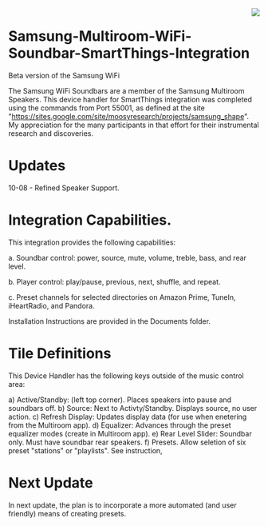 <img src="https://github.com/DaveGut/Samsung-Multiroom-WiFi-Soundbar-SmartThings-Integration/blob/master/Screenshot.jpg" align="right"/>

# Samsung-Multiroom-WiFi-Soundbar-SmartThings-Integration
Beta version of the Samsung WiFi

The Samsung WiFi Soundbars are a member of the Samsung Multiroom Speakers.  This device handler for SmartThings integration was completed using the commands from Port 55001, as defined at the site "https://sites.google.com/site/moosyresearch/projects/samsung_shape".  My appreciation for the many participants in that effort for their instrumental research and discoveries.

#  Updates
10-08 - Refined Speaker Support.

# Integration Capabilities.

This integration provides the following capabilities:

a.  Soundbar control:  power, source, mute, volume, treble, bass, and rear level.

b.  Player control: play/pause, previous, next, shuffle, and repeat.

c.  Preset channels for selected directories on Amazon Prime, TuneIn, iHeartRadio, and Pandora.

Installation Instructions are provided in the Documents folder.

# Tile Definitions

This Device Handler has the following keys outside of the music control area:

  a)  Active/Standby: (left top corner).  Places speakers into pause and soundbars off.
  b)  Source:  Next to Activty/Standby.  Displays source, no user action.
  c)  Refresh Display:  Updates display data (for use when enetering from the Multiroom app).
  d)  Equalizer:  Advances through the preset equalizer modes (create in Multiroom app).
  e)  Rear Level Slider:  Soundbar only.  Must have soundbar rear speakers.
  f)  Presets.  Allow seletion of six preset "stations" or "playlists".  See instruction,
  
#  Next Update

In next update, the plan is to incorporate a more automated (and user friendly) means of creating presets.

